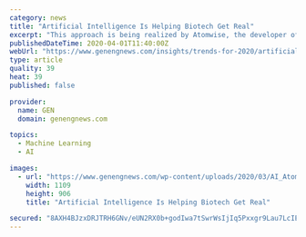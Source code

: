 ```yaml
---
category: news
title: "Artificial Intelligence Is Helping Biotech Get Real"
excerpt: "This approach is being realized by Atomwise, the developer of AtomNet, a structure-based, deep convolutional neural network designed to predict the bioactivity of small ... The most promising compound, the Miro1 Reducer, appears in the inset. Artificial intelligence (AI) may sound futuristic, but it already exists in many everyday technologies."
publishedDateTime: 2020-04-01T11:40:00Z
webUrl: "https://www.genengnews.com/insights/trends-for-2020/artificial-intelligence-is-helping-biotech-get-real/"
type: article
quality: 39
heat: 39
published: false

provider:
  name: GEN
  domain: genengnews.com

topics:
  - Machine Learning
  - AI

images:
  - url: "https://www.genengnews.com/wp-content/uploads/2020/03/AI_Atomwise_MIRO1ProteinStructure-scaled-e1585664832477.jpg"
    width: 1109
    height: 906
    title: "Artificial Intelligence Is Helping Biotech Get Real"

secured: "8AXH4BJzxDRJTRH6GNv/eUN2RX0b+godIwa7tSwrWsIjIq5Pxxgr9Lau7LcIEt4xG/Q2BqyxjBOjf3KK6RSC/q4LhckhrCeavjwn6gUqqclrQ8YerTZ0byC0R1vuUlhboRa6DQS+gKeCFy6/kM44pg+h4tsxL+cdsU2AFqxZXIFMMVXzwEind3I8iUXsceW7S1f+uCKLAc8cg/5lwPSUVrJRCP3CxzXbBCQ2RU2P6DWuGB4zHCPS13zjlDfxOtsPvc1l2d4Bqkh1kETpp5VhNiMeHNM0Y/3iIvLXt2AmB8f4M7Z6rEj6C5EBP/IWMl+y;n+3AJ5frGMfVnrs1jiDBkQ=="
---
```


